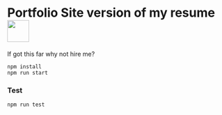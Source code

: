 <h1>Portfolio Site version of my resume <img width="50" src="http://openweathermap.org/img/wn/02d@2x.png"/></h1>

If got this far why not hire me?

```
npm install
npm run start
```

### Test

```
npm run test
```

